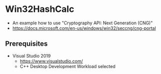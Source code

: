 # Win32HashCalc

- An example how to use "Cryptography API: Next Generation (CNG)"
- https://docs.microsoft.com/en-us/windows/win32/seccng/cng-portal

## Prerequisites

- Visual Studio 2019
  - https://www.visualstudio.com/
  - C++ Desktop Development Workload selected